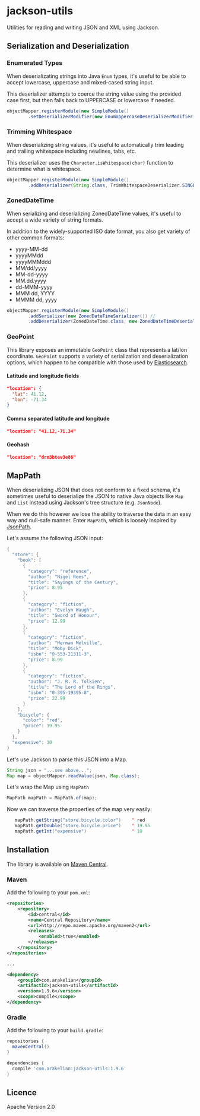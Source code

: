 # jackson-utils

Utilities for reading and writing JSON and XML using Jackson.

## Serialization and Deserialization

### Enumerated Types

When deserializating strings into Java `Enum` types, it's useful to be able to accept lowercase, uppercase and mixed-cased string input.

This deserializer attempts to coerce the string value using the provided case first, but then falls back to UPPERCASE or lowercase if needed.

```java
objectMapper.registerModule(new SimpleModule()
        .setDeserializerModifier(new EnumUppercaseDeserializerModifier()));
```


### Trimming Whitespace

When deserializing string values, it's useful to automatically trim leading and trailing whitespace including newlines, tabs, etc.

This deserializer uses the `Character.isWhitespace(char)` function to determine what is whitespace.

```java
objectMapper.registerModule(new SimpleModule()
        .addDeserializer(String.class, TrimWhitespaceDeserializer.SINGLETON));
```


### ZonedDateTime

When serializing and deserializing ZonedDateTime values, it's useful to accept a wide variety of string formats.

In addition to the widely-supported ISO date format, you also get variety of other common formats:
* yyyy-MM-dd
* yyyyMMdd
* yyyyMMMddd
* MM/dd/yyyy
* MM-dd-yyyy
* MM.dd.yyyy
* dd-MMM-yyyy
* MMM dd, YYYY
* MMMM dd, yyyy

```java
objectMapper.registerModule(new SimpleModule()
        .addSerializer(new ZonedDateTimeSerializer()) //
        .addDeserializer(ZonedDateTime.class, new ZonedDateTimeDeserializer());
```


### GeoPoint

This library exposes an immutable `GeoPoint` class that represents a lat/lon coordinate.  `GeoPoint` supports a
variety of serialization and deserialization options, which happen to be compatible with those used by
[Elasticsearch](https://www.elastic.co/guide/en/elasticsearch/reference/current/geo-point.html).

#### Latitude and longitude fields

```json
"location": {
  "lat": 41.12,
  "lon": -71.34
}
```

#### Comma separated latitude and longitude

```json
"location": "41.12,-71.34"
```

#### Geohash

```json
"location": "drm3btev3e86"
```


## MapPath

When deserializing JSON that does not conform to a fixed schema, it's sometimes useful to deserialize the JSON to native Java objects like `Map` and `List`
instead using Jackson's tree structure (e.g. `JsonNode`).

When we do this however we lose the ability to traverse the data in an easy way and null-safe manner. Enter `MapPath`, which is loosely 
inspired by [JsonPath](https://github.com/json-path/JsonPath).

Let's assume the following JSON input:

```java
{
  "store": {
    "book": [
      {
        "category": "reference",
        "author": "Nigel Rees",
        "title": "Sayings of the Century",
        "price": 8.95
      },
      {
        "category": "fiction",
        "author": "Evelyn Waugh",
        "title": "Sword of Honour",
        "price": 12.99
      },
      {
        "category": "fiction",
        "author": "Herman Melville",
        "title": "Moby Dick",
        "isbn": "0-553-21311-3",
        "price": 8.99
      },
      {
        "category": "fiction",
        "author": "J. R. R. Tolkien",
        "title": "The Lord of the Rings",
        "isbn": "0-395-19395-8",
        "price": 22.99
      }
    ],
    "bicycle": {
      "color": "red",
      "price": 19.95
    }
  },
  "expensive": 10
}
```

Let's use Jackson to parse this JSON into a Map.

```java
String json = "...see above...";
Map map = objectMapper.readValue(json, Map.class);
```

Let's wrap the Map using `MapPath`

```java
MapPath mapPath = MapPath.of(map);
```


Now we can traverse the properties of the map very easily:

```java
   mapPath.getString("store.bicycle.color")    ' red
   mapPath.getDouble("store.bicycle.price")    ' 19.95
   mapPath.getInt("expensive")                 ' 10
```


## Installation

The library is available on [Maven Central](https://search.maven.org/#search%7Cgav%7C1%7Cg%3A%22com.arakelian%22%20AND%20a%3A%22jackson-utils%22).

### Maven

Add the following to your `pom.xml`:

```xml
<repositories>
    <repository>
        <id>central</id>
        <name>Central Repository</name>
        <url>http://repo.maven.apache.org/maven2</url>
        <releases>
            <enabled>true</enabled>
        </releases>
    </repository>
</repositories>

...

<dependency>
    <groupId>com.arakelian</groupId>
    <artifactId>jackson-utils</artifactId>
    <version>1.9.6</version>
    <scope>compile</scope>
</dependency>
```

### Gradle

Add the following to your `build.gradle`:

```groovy
repositories {
  mavenCentral()
}

dependencies {
  compile 'com.arakelian:jackson-utils:1.9.6'
}
```

## Licence

Apache Version 2.0
